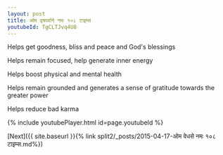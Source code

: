 ```yaml
---
layout: post
title: ओम वृषपर्वाने नमः १०८ टाइम्स
youtubeId: TgCLTJvq4U8
---
```

 
 
Helps get goodness, bliss and peace and God's blessings
 
Helps remain focused, help generate inner energy 
 
Helps boost physical and mental health 
 
Helps remain grounded and generates a sense of gratitude towards the greater power 
 
Helps reduce bad karma
 
 
 
 


{% include youtubePlayer.html id=page.youtubeId %}
 
[Next]({{ site.baseurl }}{% link  split2/_posts/2015-04-17-ओम वेधसे नमः १०८ टाइम्स.md%})
 

